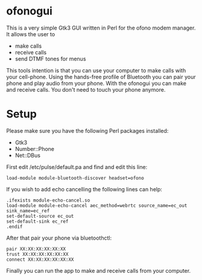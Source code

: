 # ofonogui

This is a very simple Gtk3 GUI written in Perl for the ofono modem manager. It allows the user to
 - make calls
 - receive calls
 - send DTMF tones for menus

This tools intention is that you can use your computer to make calls with your cell-phone. Using the
hands-free profile of Bluetooth you can pair your phone and play audio from your phone. With the
ofonogui you can make and receive calls. You don't need to touch your phone anymore.

# Setup
Please make sure you have the following Perl packages installed:
 - Gtk3
 - Number::Phone
 - Net::DBus

First edit /etc/pulse/default.pa and find and edit this line:
```
load-module module-bluetooth-discover headset=ofono
```

If you wish to add echo cancelling the following lines can help:
```
.ifexists module-echo-cancel.so
load-module module-echo-cancel aec_method=webrtc source_name=ec_out sink_name=ec_ref
set-default-source ec_out
set-default-sink ec_ref
.endif
```


After that pair your phone via bluetoothctl:
```
pair XX:XX:XX:XX:XX:XX
trust XX:XX:XX:XX:XX:XX
connect XX:XX:XX:XX:XX:XX
```

Finally you can run the app to make and receive calls from your computer.
